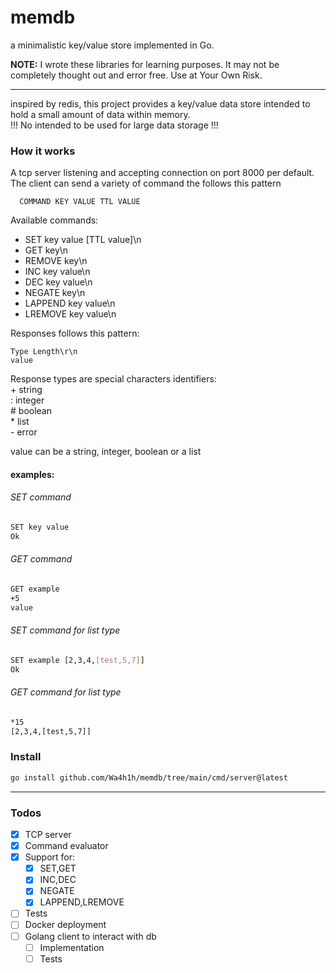 # memdb
a minimalistic key/value store implemented in Go.

**NOTE:** I wrote these libraries for learning purposes. It may not be completely thought out and error free. Use at Your Own Risk.

---

inspired by redis, this project provides a key/value data store intended to hold a small amount of data within memory.<br>
!!! No intended to be used for large data storage !!!

### How it works
A tcp server listening and accepting connection on port 8000 per default. The client can send a variety of command the follows this pattern
```
  COMMAND KEY VALUE TTL VALUE
```
Available commands:
* SET key value [TTL value]\n
* GET key\n
* REMOVE key\n
* INC key value\n
* DEC key value\n
* NEGATE key\n
* LAPPEND key value\n
* LREMOVE key value\n

Responses follows this pattern:
```
Type Length\r\n
value
```
Response types are special characters identifiers:<br>
    + string<br>
    : integer<br>
    # boolean<br>
    * list<br>
    - error

value can be a string, integer, boolean or a list

#### examples:
###### SET command
```bash
SET key value
Ok
```
###### GET command
```bash
GET example
+5
value
```
###### SET command for list type
```bash
SET example [2,3,4,[test,5,7]]
Ok
```
###### GET command for list type
```bash
*15
[2,3,4,[test,5,7]]
```
### Install
```bash
go install github.com/Wa4h1h/memdb/tree/main/cmd/server@latest
```
---

### Todos
- [X] TCP server
- [X] Command evaluator
- [X] Support for:
  - [X] SET,GET
  - [X] INC,DEC
  - [X] NEGATE
  - [X] LAPPEND,LREMOVE
- [ ] Tests
- [ ] Docker deployment
- [ ] Golang client to interact with db
  - [ ] Implementation
  - [ ] Tests